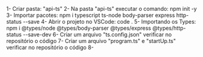 1- Criar pasta: "api-ts"
2- Na pasta "api-ts" executar o comando: npm init -y
3- Importar pacotes: npm i typescript ts-node body-parser express http-status --save
4- Abrir o projeto no VSCode: code .
5- Importando os Types: npm i @types/node @types/body-parser @types/express @types/http-status --save-dev
6- Criar um arquivo "ts.config.json" verificar no repositório o código
7- Criar um arquivo "program.ts" e "startUp.ts" verificar no repositório o código
8- 
